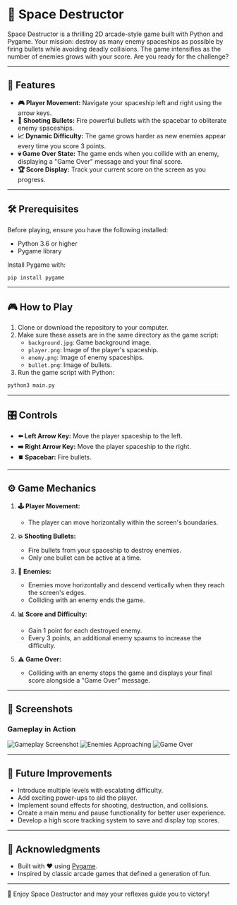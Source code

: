 # 🌌 Space Destructor

Space Destructor is a thrilling 2D arcade-style game built with Python and Pygame. Your mission: destroy as many enemy spaceships as possible by firing bullets while avoiding deadly collisions. The game intensifies as the number of enemies grows with your score. Are you ready for the challenge?

---

## 🚀 Features

- **🎮 Player Movement:** Navigate your spaceship left and right using the arrow keys.
- **🔫 Shooting Bullets:** Fire powerful bullets with the spacebar to obliterate enemy spaceships.
- **📈 Dynamic Difficulty:** The game grows harder as new enemies appear every time you score 3 points.
- **💀 Game Over State:** The game ends when you collide with an enemy, displaying a "Game Over" message and your final score.
- **🏆 Score Display:** Track your current score on the screen as you progress.

---

## 🛠️ Prerequisites

Before playing, ensure you have the following installed:

- Python 3.6 or higher
- Pygame library

Install Pygame with:

```bash
pip install pygame
```

---

## 🎮 How to Play

1. Clone or download the repository to your computer.
2. Make sure these assets are in the same directory as the game script:
   - `background.jpg`: Game background image.
   - `player.png`: Image of the player's spaceship.
   - `enemy.png`: Image of enemy spaceships.
   - `bullet.png`: Image of bullets.
3. Run the game script with Python:

```bash
python3 main.py
```

---

## 🎛️ Controls

- **⬅️ Left Arrow Key:** Move the player spaceship to the left.
- **➡️ Right Arrow Key:** Move the player spaceship to the right.
- **⏹️ Spacebar:** Fire bullets.

---

## ⚙️ Game Mechanics

1. **🕹️ Player Movement:**
   - The player can move horizontally within the screen's boundaries.

2. **💥 Shooting Bullets:**
   - Fire bullets from your spaceship to destroy enemies.
   - Only one bullet can be active at a time.

3. **👾 Enemies:**
   - Enemies move horizontally and descend vertically when they reach the screen's edges.
   - Colliding with an enemy ends the game.

4. **📊 Score and Difficulty:**
   - Gain 1 point for each destroyed enemy.
   - Every 3 points, an additional enemy spawns to increase the difficulty.

5. **⚠️ Game Over:**
   - Colliding with an enemy stops the game and displays your final score alongside a "Game Over" message.

---

## 📸 Screenshots

### Gameplay in Action

![Gameplay Screenshot](https://github.com/user-attachments/assets/14b66e30-8aed-4e3d-815b-6ace657bcc14)
![Enemies Approaching](https://github.com/user-attachments/assets/0a2ccb7b-7634-49e5-9702-e839d0d103c8)
![Game Over](https://github.com/user-attachments/assets/9ebb7d04-8646-4a1d-a3e1-64d386ed8a09)

---

## 🌟 Future Improvements

- Introduce multiple levels with escalating difficulty.
- Add exciting power-ups to aid the player.
- Implement sound effects for shooting, destruction, and collisions.
- Create a main menu and pause functionality for better user experience.
- Develop a high score tracking system to save and display top scores.

---

## 🙏 Acknowledgments

- Built with ❤️ using [Pygame](https://www.pygame.org/).
- Inspired by classic arcade games that defined a generation of fun.

---

🎉 Enjoy Space Destructor and may your reflexes guide you to victory!

